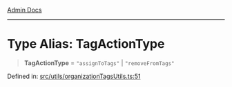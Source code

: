 [Admin Docs](/)

---

# Type Alias: TagActionType

> **TagActionType** = `"assignToTags"` \| `"removeFromTags"`

Defined in: [src/utils/organizationTagsUtils.ts:51](https://github.com/PalisadoesFoundation/talawa-admin/blob/main/src/utils/organizationTagsUtils.ts#L51)
